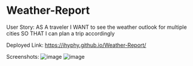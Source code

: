 # Weather-Report

User Story:
AS A traveler
I WANT to see the weather outlook for multiple cities
SO THAT I can plan a trip accordingly

Deployed Link:
https://ihyphy.github.io/Weather-Report/

Screenshots:
![image](https://github.com/iHyphy/Weather-Report/assets/145737984/ec2aee66-daf8-4dfb-b272-3f59f315a057)
![image](https://github.com/iHyphy/Weather-Report/assets/145737984/e6622293-67ed-4c53-b09d-cabaa0a2035f)

